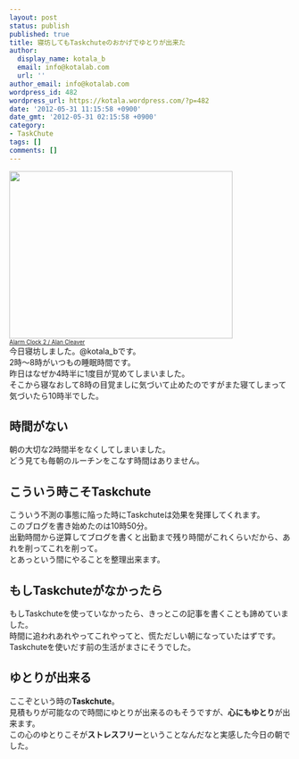 ```yaml
---
layout: post
status: publish
published: true
title: 寝坊してもTaskchuteのおかげでゆとりが出来た
author:
  display_name: kotala_b
  email: info@kotalab.com
  url: ''
author_email: info@kotalab.com
wordpress_id: 482
wordpress_url: https://kotala.wordpress.com/?p=482
date: '2012-05-31 11:15:58 +0900'
date_gmt: '2012-05-31 02:15:58 +0900'
category:
- TaskChute
tags: []
comments: []
---
```

<p><a href="https://kotalab.com/wp-content/uploads/alarmClock.jpg" target="_blank"><img src="https://kotalab.com/wp-content/uploads/alarmClock.jpg" alt="" title="alarmClock" width="400" height="300" class="alignnone size-full wp-image-1231" /></a><br />
<span style="font-size:10px;"><a title="AlarmClock2" href="https://www.flickr.com/photos/alancleaver/4293345629/" target="_blank">Alarm Clock 2 / Alan Cleaver</a></span><br />
今日寝坊しました。@kotala_bです。<br />
2時～8時がいつもの睡眠時間です。<br />
昨日はなぜか4時半に1度目が覚めてしまいました。<br />
そこから寝なおして8時の目覚ましに気づいて止めたのですがまた寝てしまって気づいたら10時半でした。<br />
</p>
<!--more-->
<h2>時間がない</h2>
<p>朝の大切な2時間半をなくしてしまいました。<br />
どう見ても毎朝のルーチンをこなす時間はありません。</p>
<h2>こういう時こそTaskchute</h2>
<p>こういう不測の事態に陥った時にTaskchuteは効果を発揮してくれます。<br />
このブログを書き始めたのは10時50分。<br />
出勤時間から逆算してブログを書くと出勤まで残り時間がこれくらいだから、あれを削ってこれを削って。<br />
とあっという間にやることを整理出来ます。</p>
<h2>もしTaskchuteがなかったら</h2>
<p>もしTaskchuteを使っていなかったら、きっとこの記事を書くことも諦めていました。<br />
時間に追われあれやってこれやってと、慌ただしい朝になっていたはずです。<br />
Taskchuteを使いだす前の生活がまさにそうでした。</p>
<h2>ゆとりが出来る</h2>
<p>ここぞという時の<strong>Taskchute</strong>。<br />
見積もりが可能なので時間にゆとりが出来るのもそうですが、<strong>心にもゆとり</strong>が出来ます。<br />
この心のゆとりこそが<strong>ストレスフリー</strong>ということなんだなと実感した今日の朝でした。</p>
